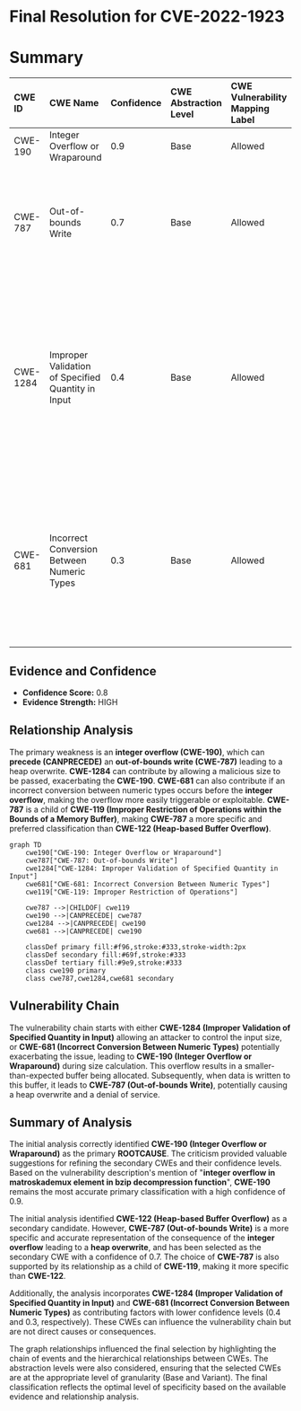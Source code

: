 # Final Resolution for CVE-2022-1923

# Summary
| CWE ID   | CWE Name                                                        | Confidence | CWE Abstraction Level | CWE Vulnerability Mapping Label | CWE-Vulnerability Mapping Notes                                                                                                                                                           |
| :------- | :-------------------------------------------------------------- | :--------- | :-------------------- | :---------------------------- | :---------------------------------------------------------------------------------------------------------------------------------------------------------------------------------------- |
| CWE-190  | Integer Overflow or Wraparound                                  | 0.9        | Base                | Allowed                     | Primary CWE                                                                                                                                                                                 |
| CWE-787  | Out-of-bounds Write                                             | 0.7        | Base                | Allowed                     | Secondary Candidate. Consequence of integer overflow leading to potential heap overwrite. More specific than CWE-122.                                                                    |
| CWE-1284 | Improper Validation of Specified Quantity in Input              | 0.4        | Base                | Allowed                     | Contributing Factor. If the size of the compressed data is not validated before decompression, an attacker can supply compressed data to trigger the overflow with a relatively small decompressed size. |
| CWE-681  | Incorrect Conversion Between Numeric Types                        | 0.3        | Base                | Allowed                     | Potentially a Contributing Factor. If there is a conversion from a larger numeric type to a smaller type before the integer overflow occurs, it can potentially make the issue more exploitable.           |

## Evidence and Confidence

*   **Confidence Score:** 0.8
*   **Evidence Strength:** HIGH

## Relationship Analysis
The primary weakness is an **integer overflow (CWE-190)**, which can **precede (CANPRECEDE)** an **out-of-bounds write (CWE-787)** leading to a heap overwrite. **CWE-1284** can contribute by allowing a malicious size to be passed, exacerbating the **CWE-190**. **CWE-681** can also contribute if an incorrect conversion between numeric types occurs before the **integer overflow**, making the overflow more easily triggerable or exploitable. **CWE-787** is a child of **CWE-119 (Improper Restriction of Operations within the Bounds of a Memory Buffer)**, making **CWE-787** a more specific and preferred classification than **CWE-122 (Heap-based Buffer Overflow)**.

```mermaid
graph TD
    cwe190["CWE-190: Integer Overflow or Wraparound"]
    cwe787["CWE-787: Out-of-bounds Write"]
    cwe1284["CWE-1284: Improper Validation of Specified Quantity in Input"]
    cwe681["CWE-681: Incorrect Conversion Between Numeric Types"]
    cwe119["CWE-119: Improper Restriction of Operations"]
    
    cwe787 -->|CHILDOF| cwe119
    cwe190 -->|CANPRECEDE| cwe787
    cwe1284 -->|CANPRECEDE| cwe190
    cwe681 -->|CANPRECEDE| cwe190
    
    classDef primary fill:#f96,stroke:#333,stroke-width:2px
    classDef secondary fill:#69f,stroke:#333
    classDef tertiary fill:#9e9,stroke:#333
    class cwe190 primary
    class cwe787,cwe1284,cwe681 secondary
```

## Vulnerability Chain
The vulnerability chain starts with either **CWE-1284 (Improper Validation of Specified Quantity in Input)** allowing an attacker to control the input size, or **CWE-681 (Incorrect Conversion Between Numeric Types)** potentially exacerbating the issue, leading to **CWE-190 (Integer Overflow or Wraparound)** during size calculation. This overflow results in a smaller-than-expected buffer being allocated. Subsequently, when data is written to this buffer, it leads to **CWE-787 (Out-of-bounds Write)**, potentially causing a heap overwrite and a denial of service.

## Summary of Analysis
The initial analysis correctly identified **CWE-190 (Integer Overflow or Wraparound)** as the primary **ROOTCAUSE**. The criticism provided valuable suggestions for refining the secondary CWEs and their confidence levels. Based on the vulnerability description's mention of "**integer overflow in matroskademux element in bzip decompression function**", **CWE-190** remains the most accurate primary classification with a high confidence of 0.9.

The initial analysis identified **CWE-122 (Heap-based Buffer Overflow)** as a secondary candidate. However, **CWE-787 (Out-of-bounds Write)** is a more specific and accurate representation of the consequence of the **integer overflow** leading to a **heap overwrite**, and has been selected as the secondary CWE with a confidence of 0.7. The choice of **CWE-787** is also supported by its relationship as a child of **CWE-119**, making it more specific than **CWE-122**.

Additionally, the analysis incorporates **CWE-1284 (Improper Validation of Specified Quantity in Input)** and **CWE-681 (Incorrect Conversion Between Numeric Types)** as contributing factors with lower confidence levels (0.4 and 0.3, respectively). These CWEs can influence the vulnerability chain but are not direct causes or consequences.

The graph relationships influenced the final selection by highlighting the chain of events and the hierarchical relationships between CWEs. The abstraction levels were also considered, ensuring that the selected CWEs are at the appropriate level of granularity (Base and Variant). The final classification reflects the optimal level of specificity based on the available evidence and relationship analysis.